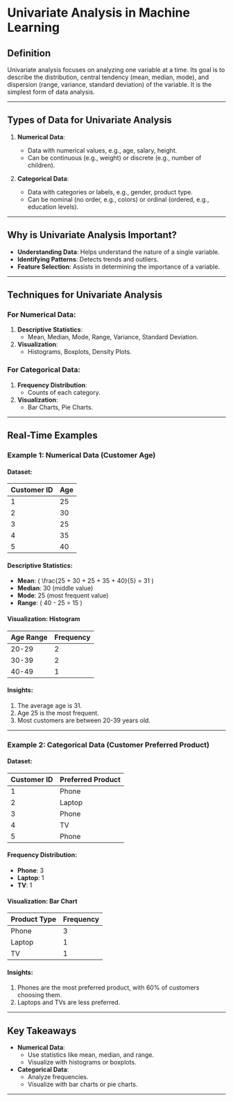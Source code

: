 # Univariate Analysis in Machine Learning

## Definition
Univariate analysis focuses on analyzing one variable at a time. Its goal is to describe the distribution, central tendency (mean, median, mode), and dispersion (range, variance, standard deviation) of the variable. It is the simplest form of data analysis.

---

## Types of Data for Univariate Analysis

1. **Numerical Data**:
   - Data with numerical values, e.g., age, salary, height.
   - Can be continuous (e.g., weight) or discrete (e.g., number of children).

2. **Categorical Data**:
   - Data with categories or labels, e.g., gender, product type.
   - Can be nominal (no order, e.g., colors) or ordinal (ordered, e.g., education levels).

---

## Why is Univariate Analysis Important?
- **Understanding Data**: Helps understand the nature of a single variable.
- **Identifying Patterns**: Detects trends and outliers.
- **Feature Selection**: Assists in determining the importance of a variable.

---

## Techniques for Univariate Analysis

### For Numerical Data:
1. **Descriptive Statistics**:
   - Mean, Median, Mode, Range, Variance, Standard Deviation.
2. **Visualization**:
   - Histograms, Boxplots, Density Plots.

### For Categorical Data:
1. **Frequency Distribution**:
   - Counts of each category.
2. **Visualization**:
   - Bar Charts, Pie Charts.

---

## Real-Time Examples

### Example 1: Numerical Data (Customer Age)

#### Dataset:

| Customer ID | Age |
|-------------|-----|
| 1           | 25  |
| 2           | 30  |
| 3           | 25  |
| 4           | 35  |
| 5           | 40  |

#### Descriptive Statistics:
- **Mean**: \( \frac{25 + 30 + 25 + 35 + 40}{5} = 31 \)
- **Median**: 30 (middle value)
- **Mode**: 25 (most frequent value)
- **Range**: \( 40 - 25 = 15 \)

#### Visualization: Histogram

| Age Range | Frequency |
|-----------|-----------|
| 20-29     | 2         |
| 30-39     | 2         |
| 40-49     | 1         |

#### Insights:
1. The average age is 31.
2. Age 25 is the most frequent.
3. Most customers are between 20-39 years old.

---

### Example 2: Categorical Data (Customer Preferred Product)

#### Dataset:

| Customer ID | Preferred Product |
|-------------|-------------------|
| 1           | Phone             |
| 2           | Laptop            |
| 3           | Phone             |
| 4           | TV                |
| 5           | Phone             |

#### Frequency Distribution:
- **Phone**: 3
- **Laptop**: 1
- **TV**: 1

#### Visualization: Bar Chart

| Product Type | Frequency |
|--------------|-----------|
| Phone        | 3         |
| Laptop       | 1         |
| TV           | 1         |

#### Insights:
1. Phones are the most preferred product, with 60% of customers choosing them.
2. Laptops and TVs are less preferred.

---

## Key Takeaways
- **Numerical Data**:
  - Use statistics like mean, median, and range.
  - Visualize with histograms or boxplots.
- **Categorical Data**:
  - Analyze frequencies.
  - Visualize with bar charts or pie charts.

---

